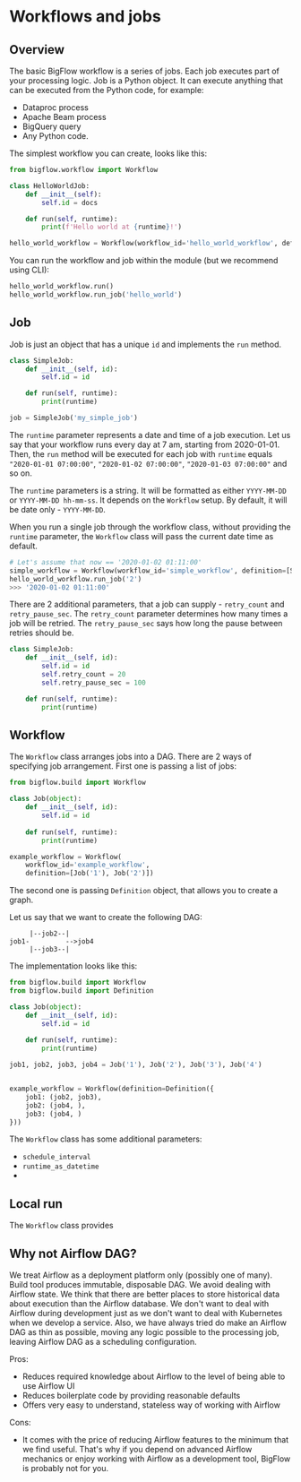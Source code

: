 # Workflows and jobs

## Overview

The basic BigFlow workflow is a series of jobs. Each job executes part of your processing logic. Job is a Python object. 
It can execute anything that can be executed from the Python code, for example:

* Dataproc process
* Apache Beam process
* BigQuery query
* Any Python code.

The simplest workflow you can create, looks like this:

```python
from bigflow.workflow import Workflow

class HelloWorldJob:
    def __init__(self):
        self.id = docs

    def run(self, runtime):
        print(f'Hello world at {runtime}!')

hello_world_workflow = Workflow(workflow_id='hello_world_workflow', definition=[HelloWorldJob()])
```

You can run the workflow and job within the module (but we recommend using CLI):

```python
hello_world_workflow.run()
hello_world_workflow.run_job('hello_world')
```

## Job

Job is just an object that has a unique `id` and implements the `run` method.

```python
class SimpleJob:
    def __init__(self, id):
        self.id = id

    def run(self, runtime):
        print(runtime)

job = SimpleJob('my_simple_job')
```

The `runtime` parameter represents a date and time of a job execution. Let us say that your workflow runs every day at 7 am,
starting from 2020-01-01. Then, the `run` method will be executed for each job with `runtime` 
equals `"2020-01-01 07:00:00"`, `"2020-01-02 07:00:00"`, `"2020-01-03 07:00:00"` and so on.

The `runtime` parameters is a string. It will be formatted as either `YYYY-MM-DD` or `YYYY-MM-DD hh-mm-ss`.
It depends on the `Workflow` setup. By default, it will be date only - `YYYY-MM-DD`.

When you run a single job through the workflow class, without providing the `runtime` parameter, the `Workflow` class
will pass the current date time as default.

```python
# Let's assume that now == '2020-01-02 01:11:00'
simple_workflow = Workflow(workflow_id='simple_workflow', definition=[SimpleJob('1'), SimpleJob('2')])
hello_world_workflow.run_job('2')
>>> '2020-01-02 01:11:00'
```

There are 2 additional parameters, that a job can supply - `retry_count` and `retry_pause_sec`. The `retry_count` parameter
determines how many times a job will be retried. The `retry_pause_sec` says how long the pause between retries should be.

```python
class SimpleJob:
    def __init__(self, id):
        self.id = id
        self.retry_count = 20
        self.retry_pause_sec = 100

    def run(self, runtime):
        print(runtime)
```

## Workflow

The `Workflow` class arranges jobs into a DAG. There are 2 ways of specifying job arrangement. First one is passing a list
of jobs:

```python
from bigflow.build import Workflow

class Job(object):
    def __init__(self, id):
        self.id = id
    
    def run(self, runtime):
        print(runtime)

example_workflow = Workflow(
    workflow_id='example_workflow', 
    definition=[Job('1'), Job('2')])
```

The second one is passing `Definition` object, that allows you to create a graph.

Let us say that we want to create the following DAG:
    
```
     |--job2--|
job1-         -->job4 
     |--job3--|
```

The implementation looks like this:

```python
from bigflow.build import Workflow
from bigflow.build import Definition

class Job(object):
    def __init__(self, id):
        self.id = id
    
    def run(self, runtime):
        print(runtime)

job1, job2, job3, job4 = Job('1'), Job('2'), Job('3'), Job('4')


example_workflow = Workflow(definition=Definition({
    job1: (job2, job3),
    job2: (job4, ),
    job3: (job4, )
}))
```

The `Workflow` class has some additional parameters:

* `schedule_interval`
* `runtime_as_datetime`
* 

## Local run

The `Workflow` class provides 

## Why not Airflow DAG?

We treat Airflow as a deployment platform only (possibly one of many). Build tool produces immutable, disposable DAG. We avoid dealing with
Airflow state. We think that there are better places to store historical data
about execution than the Airflow database. We don't want to deal with Airflow during development just as we don't want to deal
with Kubernetes when we develop a service. Also, we have always tried do make an Airflow DAG as thin as possible, moving
any logic possible to the processing job, leaving Airflow DAG as a scheduling configuration.

Pros:

* Reduces required knowledge about Airflow to the level of being able to use Airflow UI
* Reduces boilerplate code by providing reasonable defaults
* Offers very easy to understand, stateless way of working with Airflow

Cons:

* It comes with the price of reducing Airflow features to the minimum that we find useful. That's why if you depend on advanced 
Airflow mechanics or enjoy working with Airflow as a development tool, BigFlow is probably not for you.